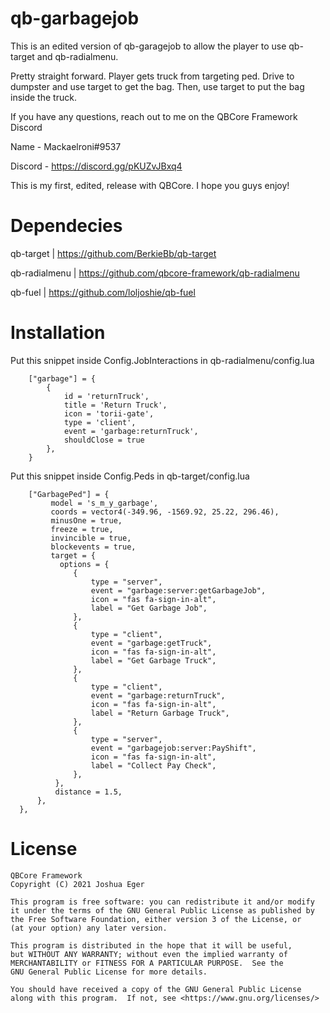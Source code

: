 # qb-garbagejob
 This is an edited version of qb-garagejob to allow the player to use qb-target and qb-radialmenu.
 
 Pretty straight forward. Player gets truck from targeting ped. Drive to dumpster and use target to get the bag. Then, use target to put the bag inside the truck.
 
 If you have any questions, reach out to me on the QBCore Framework Discord
 
 Name - Mackaelroni#9537
 
 Discord - https://discord.gg/pKUZvJBxq4
 
 This is my first, edited, release with QBCore. I hope you guys enjoy!
 
# Dependecies
 qb-target | https://github.com/BerkieBb/qb-target
 
 qb-radialmenu | https://github.com/qbcore-framework/qb-radialmenu
 
 qb-fuel | https://github.com/loljoshie/qb-fuel
 
# Installation

Put this snippet inside Config.JobInteractions in qb-radialmenu/config.lua

        ["garbage"] = {
            {
                id = 'returnTruck',
                title = 'Return Truck',
                icon = 'torii-gate',
                type = 'client',
                event = 'garbage:returnTruck',
                shouldClose = true
            },
        }
Put this snippet inside Config.Peds in qb-target/config.lua

        ["GarbagePed"] = {
             model = 's_m_y_garbage', 
             coords = vector4(-349.96, -1569.92, 25.22, 296.46),
             minusOne = true, 
             freeze = true, 
             invincible = true, 
             blockevents = true,
             target = { 
               options = {
                  {
                      type = "server",
                      event = "garbage:server:getGarbageJob",
                      icon = "fas fa-sign-in-alt",
                      label = "Get Garbage Job",
                  },
                  {
                      type = "client",
                      event = "garbage:getTruck",
                      icon = "fas fa-sign-in-alt",
                      label = "Get Garbage Truck",
                  },
                  {
                      type = "client",
                      event = "garbage:returnTruck",
                      icon = "fas fa-sign-in-alt",
                      label = "Return Garbage Truck",
                  },
                  {
                      type = "server",
                      event = "garbagejob:server:PayShift",
                      icon = "fas fa-sign-in-alt",
                      label = "Collect Pay Check",
                  },
              },
              distance = 1.5,
          },
      },


# License

    QBCore Framework
    Copyright (C) 2021 Joshua Eger

    This program is free software: you can redistribute it and/or modify
    it under the terms of the GNU General Public License as published by
    the Free Software Foundation, either version 3 of the License, or
    (at your option) any later version.

    This program is distributed in the hope that it will be useful,
    but WITHOUT ANY WARRANTY; without even the implied warranty of
    MERCHANTABILITY or FITNESS FOR A PARTICULAR PURPOSE.  See the
    GNU General Public License for more details.

    You should have received a copy of the GNU General Public License
    along with this program.  If not, see <https://www.gnu.org/licenses/>

